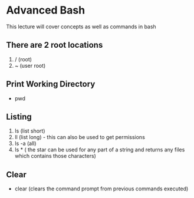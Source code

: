 # Advanced Bash

This lecture will cover concepts as well as commands in bash

## There are 2 root locations
1. / (root)
2. ~ (user root)

## Print Working Directory
- pwd

## Listing

1. ls (list short)
2. ll (list long) - this can also be used to get permissions
3. ls -a (all)
4. ls * ( the star can be used for any part of a string and returns any files which contains those characters)

## Clear
- clear (clears the command prompt from previous commands executed)
